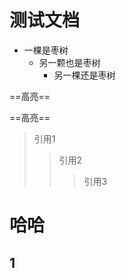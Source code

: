 # 测试文档

- 一棵是枣树
  - 另一颗也是枣树
    - 另一棵还是枣树

==高亮==

==高亮==

> 引用1
>
> > 引用2
> >
> > > 引用3



# 哈哈































































## 1



